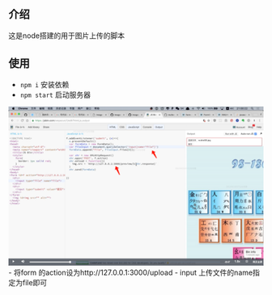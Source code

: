## 介绍
这是node搭建的用于图片上传的脚本

## 使用
- `npm i` 安装依赖
- `npm start` 启动服务器
<img src="./usage.png" alt="使用示意图">
- 将form 的action设为http://127.0.0.1:3000/upload
- input 上传文件的name指定为file即可